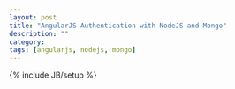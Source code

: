 ```yaml
---
layout: post
title: "AngularJS Authentication with NodeJS and Mongo"
description: ""
category: 
tags: [angularjs, nodejs, mongo]
---
```

{% include JB/setup %}

